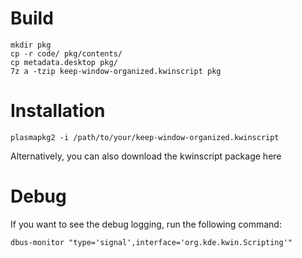 # Build

```
mkdir pkg
cp -r code/ pkg/contents/
cp metadata.desktop pkg/
7z a -tzip keep-window-organized.kwinscript pkg
```

# Installation

`plasmapkg2 -i /path/to/your/keep-window-organized.kwinscript`

Alternatively, you can also download the kwinscript package here

# Debug

If you want to see the debug logging, run the following command:

```
dbus-monitor "type='signal',interface='org.kde.kwin.Scripting'"
```

